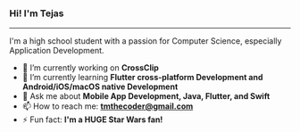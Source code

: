 ### Hi! I'm Tejas

---

I'm a high school student with a passion for Computer Science, especially Application Development.

- 🔭 I’m currently working on **CrossClip**
- 🌱 I’m currently learning **Flutter cross-platform Development and Android/iOS/macOS native Development**
- 💬 Ask me about **Mobile App Development, Java, Flutter, and Swift**
- 📫 How to reach me: **tmthecoder@gmail.com**
- ⚡ Fun fact: **I'm a HUGE Star Wars fan!**

